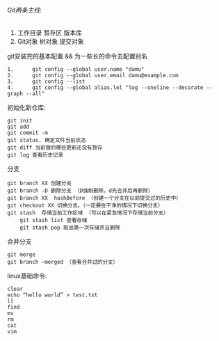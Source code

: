 ###### Git两条主线:
1. 工作目录 暂存区 版本库
2. Git对象 树对象  提交对象

git安装完的基本配置 && 为一些长的命令去配置别名

	1.      git config --global user.name "damu"
	2.      git config --global user.email damu@example.com
	3.      git config --list
	4.      git config --global alias.lol "log --oneline --decorate --graph --all"
初始化新仓库:

	git init
	git add
	git commit -m
	git status. 确定文件当前状态
	git diff 当前做的哪些更新还没有暂存
	git log 查看历史记录
分支

	git branch XX 创建分支
	git branch -D 删除分支 （D强制删除，d先合并后再删除）
	git branch XX  hashBefore （创建一个分支在以前提交过的历史中）
	git checkout XX 切换分支。（一定要在干净的情况下切换分支）
	git stash  存储当前工作区域 （可以在紧急情况下存储当前分支）
		git stash list 查看存储
		git stash pop 取出第一次存储并且删除
合并分支	

	git merge
	git branch —merged （查看合并过的分支）
linux基础命令:

	clear
	echo “hello world” > test.txt
	ll
	find
	mv
	rm
	cat
	vim

